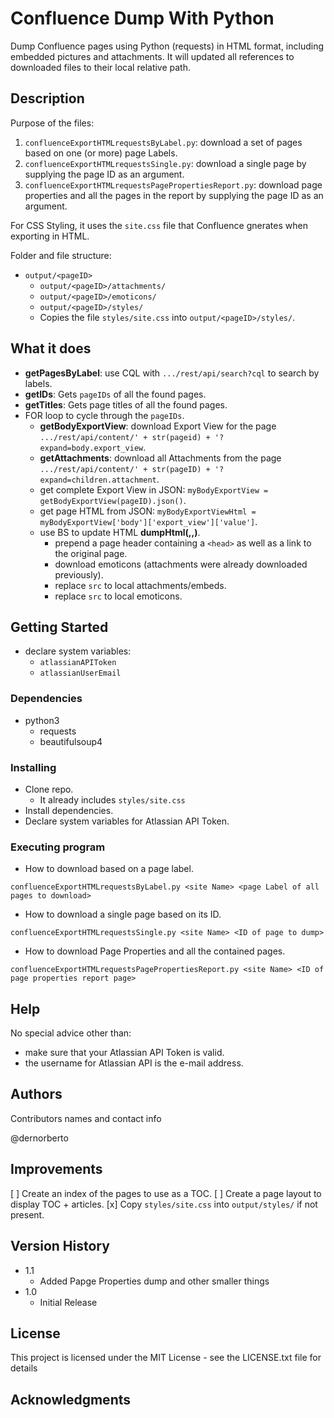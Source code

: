 # Confluence Dump With Python

Dump Confluence pages using Python (requests) in HTML format, including embedded pictures and attachments.
It will updated all references to downloaded files to their local relative path.

## Description

Purpose of the files:
1. `confluenceExportHTMLrequestsByLabel.py`: download a set of pages based on one (or more) page Labels.
2. `confluenceExportHTMLrequestsSingle.py`: download a single page by supplying the page ID as an argument.
3. `confluenceExportHTMLrequestsPagePropertiesReport.py`: download page properties and all the pages in the report by supplying the page ID as an argument.

For CSS Styling, it uses the `site.css` file that Confluence gnerates when exporting in HTML.

Folder and file structure:

* `output/<pageID>`
  * `output/<pageID>/attachments/`
  * `output/<pageID>/emoticons/`
  * `output/<pageID>/styles/`
  * Copies the file `styles/site.css` into `output/<pageID>/styles/`.

## What it does

* **getPagesByLabel**: use CQL with `.../rest/api/search?cql` to search by labels.
* **getIDs**: Gets `pageIDs` of all the found pages.
* **getTitles**: Gets page titles of all the found pages.
* FOR loop to cycle through the `pageIDs`.
  * **getBodyExportView**: download Export View for the page `.../rest/api/content/' + str(pageid) + '?expand=body.export_view`.
  * **getAttachments**: download all Attachments from the page `.../rest/api/content/' + str(pageID) + '?expand=children.attachment`.
  * get complete Export View in JSON: `myBodyExportView = getBodyExportView(pageID).json()`.
  * get page HTML from JSON: `myBodyExportViewHtml = myBodyExportView['body']['export_view']['value']`.
  * use BS to update HTML **dumpHtml(<Page HTML>,<Page Title>,<Page ID>)**.
    * prepend a page header containing a `<head>` as well as a link to the original page.
    * download emoticons (attachments were already downloaded previously).
    * replace `src` to local attachments/embeds.
    * replace `src` to local emoticons.

## Getting Started

* declare system variables:
  * `atlassianAPIToken`
  * `atlassianUserEmail`

### Dependencies

* python3
  * requests
  * beautifulsoup4

### Installing

* Clone repo.
  * It already includes `styles/site.css`
* Install dependencies.
* Declare system variables for Atlassian API Token.

### Executing program

* How to download based on a page label.

```
confluenceExportHTMLrequestsByLabel.py <site Name> <page Label of all pages to download>
```

* How to download a single page based on its ID.

```
confluenceExportHTMLrequestsSingle.py <site Name> <ID of page to dump>
```

* How to download Page Properties and all the contained pages.

```
confluenceExportHTMLrequestsPagePropertiesReport.py <site Name> <ID of page properties report page>
```

## Help

No special advice other than:
* make sure that your Atlassian API Token is valid.
* the username for Atlassian API is the e-mail address.


## Authors

Contributors names and contact info

@dernorberto

## Improvements

[ ] Create an index of the pages to use as a TOC.
[ ] Create a page layout to display TOC + articles.
[x] Copy `styles/site.css` into `output/styles/` if not present.

## Version History

* 1.1
  * Added Papge Properties dump and other smaller things
* 1.0
  * Initial Release

## License

This project is licensed under the MIT License - see the LICENSE.txt file for details

## Acknowledgments

